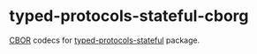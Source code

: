 typed-protocols-stateful-cborg
==============================

[CBOR](https://hackage.haskell.org/package/cborg) codecs for
[typed-protocols-stateful](https://input-output-hk.github.io/typed-protocols/typed-protocols-stateful)
package.
